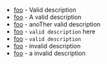 - [foo](bar) - Valid description
- [foo](bar) - A valid description
- [foo](bar) - anoTher valid description
- [foo](bar) - `valid description` here
- [foo](bar) - `valid description`
- [foo](bar) - invalid description
- [foo](bar) - a invalid description
